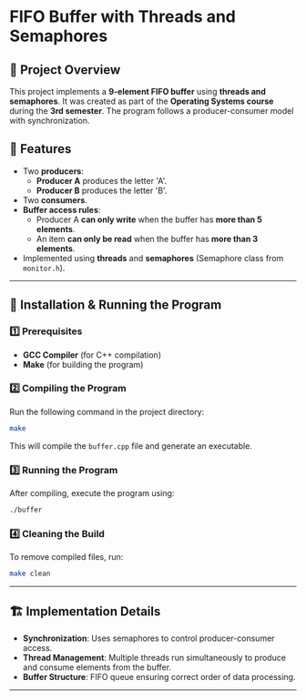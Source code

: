 # FIFO Buffer with Threads and Semaphores

## 📌 Project Overview
This project implements a **9-element FIFO buffer** using **threads and semaphores**. It was created as part of the **Operating Systems course** during the **3rd semester**. The program follows a producer-consumer model with synchronization.

## 🔧 Features
- Two **producers**:
  - **Producer A** produces the letter 'A'.
  - **Producer B** produces the letter 'B'.
- Two **consumers**.
- **Buffer access rules**:
  - Producer A **can only write** when the buffer has **more than 5 elements**.
  - An item **can only be read** when the buffer has **more than 3 elements**.
- Implemented using **threads** and **semaphores** (Semaphore class from `monitor.h`).

---

## 🚀 Installation & Running the Program
### **1️⃣ Prerequisites**
- **GCC Compiler** (for C++ compilation)
- **Make** (for building the program)

### **2️⃣ Compiling the Program**
Run the following command in the project directory:
```bash
make
```
This will compile the `buffer.cpp` file and generate an executable.

### **3️⃣ Running the Program**
After compiling, execute the program using:
```bash
./buffer
```

### **4️⃣ Cleaning the Build**
To remove compiled files, run:
```bash
make clean
```

---

## 🏗️ Implementation Details
- **Synchronization**: Uses semaphores to control producer-consumer access.
- **Thread Management**: Multiple threads run simultaneously to produce and consume elements from the buffer.
- **Buffer Structure**: FIFO queue ensuring correct order of data processing.

---
